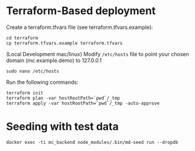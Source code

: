 # Terraform-Based deployment

Create a terraform.tfvars file (see terraform.tfvars.example):
```
cd terraform
cp terraform.tfvars.example terraform.tfvars
```

(Local Development mac/linux) Modify `/etc/hosts` file to point your chosen domain (mc.example.demo) to 127.0.0.1
```
sudo nano /etc/hosts
```

Run the following commands:

```
terraform init
terraform plan -var hostRootPath=`pwd`/_tmp
terraform apply -var hostRootPath=`pwd`/_tmp -auto-approve
```

# Seeding with test data
```
docker exec -ti mc_backend node_modules/.bin/md-seed run --dropdb
```
